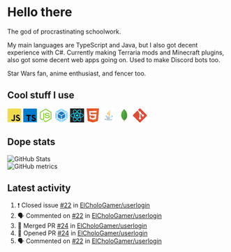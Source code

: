 # Hello there

The god of procrastinating schoolwork.

My main languages are TypeScript and Java, but I also got decent experience with C#. Currently making Terraria mods and Minecraft plugins, also got some decent web apps going on. Used to make Discord bots too.

Star Wars fan, anime enthusiast, and fencer too.

## Cool stuff I use

![JavaScript][javascript]
![TypeScript][typescript]
![Node.js][node]
![Webpack][webpack]
![React][react]
![HTML][html]
![Java][java]
![MongoDB][mongodb]
![Git][git]

## Dope stats

![GitHub Stats](https://github-readme-stats.vercel.app/api?username=ElCholoGamer&theme=tokyonight)
<br />
![GitHub metrics](https://metrics.lecoq.io/ElCholoGamer?template=terminal&base.header=0&base.activity=0&base.community=0&base.repositories=0&base.metadata=0&languages=1)

## Latest activity

<!--START_SECTION:activity-->

1. ❗️ Closed issue [#22](https://github.com/ElCholoGamer/userlogin/issues/22) in [ElCholoGamer/userlogin](https://github.com/ElCholoGamer/userlogin)
2. 🗣 Commented on [#22](https://github.com/ElCholoGamer/userlogin/issues/22) in [ElCholoGamer/userlogin](https://github.com/ElCholoGamer/userlogin)
3. 🎉 Merged PR [#24](https://github.com/ElCholoGamer/userlogin/pull/24) in [ElCholoGamer/userlogin](https://github.com/ElCholoGamer/userlogin)
4. 💪 Opened PR [#24](https://github.com/ElCholoGamer/userlogin/pull/24) in [ElCholoGamer/userlogin](https://github.com/ElCholoGamer/userlogin)
5. 🗣 Commented on [#22](https://github.com/ElCholoGamer/userlogin/issues/22) in [ElCholoGamer/userlogin](https://github.com/ElCholoGamer/userlogin)
<!--END_SECTION:activity-->

[userlogin]: https://www.spigotmc.org/resources/userlogin.80669/
[javascript]: https://raw.githubusercontent.com/ElCholoGamer/ElCholoGamer/master/icons/javascript.png
[typescript]: https://raw.githubusercontent.com/ElCholoGamer/ElCholoGamer/master/icons/typescript.png
[java]: https://raw.githubusercontent.com/ElCholoGamer/ElCholoGamer/master/icons/java.png
[node]: https://raw.githubusercontent.com/ElCholoGamer/ElCholoGamer/master/icons/node.png
[react]: https://raw.githubusercontent.com/ElCholoGamer/ElCholoGamer/master/icons/react.png
[webpack]: https://raw.githubusercontent.com/ElCholoGamer/ElCholoGamer/master/icons/webpack.png
[html]: https://raw.githubusercontent.com/ElCholoGamer/ElCholoGamer/master/icons/html.png
[git]: https://raw.githubusercontent.com/ElCholoGamer/ElCholoGamer/master/icons/git.png
[mongodb]: https://raw.githubusercontent.com/ElCholoGamer/ElCholoGamer/master/icons/mongodb.png
